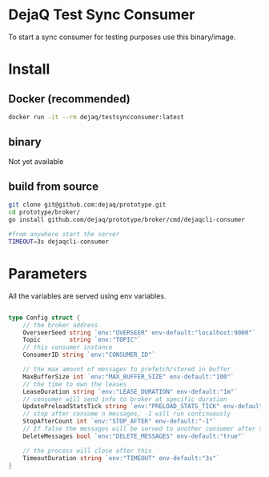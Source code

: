 # DejaQ Test Sync Consumer

To start a sync consumer for testing purposes use this binary/image.

# Install

## Docker (recommended)

```bash
docker run -it --rm dejaq/testsyncconsumer:latest
```

## binary
Not yet available 

## build from source

```bash
git clone git@github.com:dejaq/prototype.git
cd prototype/broker/
go install github.com/dejaq/prototype/broker/cmd/dejaqcli-consumer

#from anywhere start the server 
TIMEOUT=3s dejaqcli-consumer

```

# Parameters

All the variables are served using env variables.

```go

type Config struct {
	// the broker address
	OverseerSeed string `env:"OVERSEER" env-default:"localhost:9000"`
	Topic        string `env:"TOPIC"`
	// this consumer instance
	ConsumerID string `env:"CONSUMER_ID"`

	// the max amount of messages to prefetch/stored in buffer
	MaxBufferSize int `env:"MAX_BUFFER_SIZE" env-default:"100"`
	// the time to own the leases
	LeaseDuration string `env:"LEASE_DURATION" env-default:"1m"`
	// consumer will send info to broker at specific duration
	UpdatePreloadStatsTick string `env:"PRELOAD_STATS_TICK" env-default:"1s"`
	// stop after consume n messages, -1 will run continuously
	StopAfterCount int `env:"STOP_AFTER" env-default:"-1"`
	// If false the messages will be served to another consumer after this ones lease expires
	DeleteMessages bool `env:"DELETE_MESSAGES" env-default:"true"`

	// the process will close after this
	TimeoutDuration string `env:"TIMEOUT" env-default:"3s"`
}
```